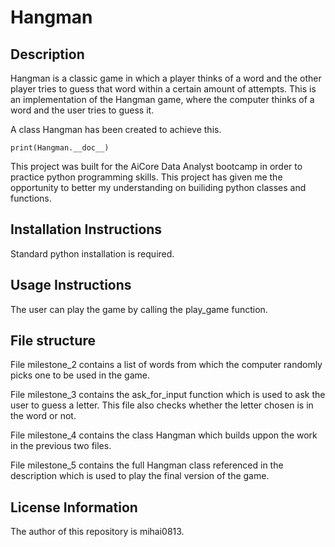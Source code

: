 # Hangman

## Description

Hangman is a classic game in which a player thinks of a word and the other player tries to guess that word within a certain amount of attempts.
This is an implementation of the Hangman game, where the computer thinks of a word and the user tries to guess it.

A class Hangman has been created to achieve this.

    print(Hangman.__doc__)

This project was built for the AiCore Data Analyst bootcamp in order to practice python programming skills.
This project has given me the opportunity to better my understanding on builiding python classes and functions.

## Installation Instructions

Standard python installation is required.

## Usage Instructions

The user can play the game by calling the play_game function.

## File structure

File milestone_2 contains a list of words from which the computer randomly picks one to be used in the game.

File milestone_3 contains the ask_for_input function which is used to ask the user to guess a letter.
This file also checks whether the letter chosen is in the word or not.

File milestone_4 contains the class Hangman which builds uppon the work in the previous two files.

File milestone_5 contains the full Hangman class referenced in the description which is used to play the final version of the game.

## License Information

The author of this repository is mihai0813.